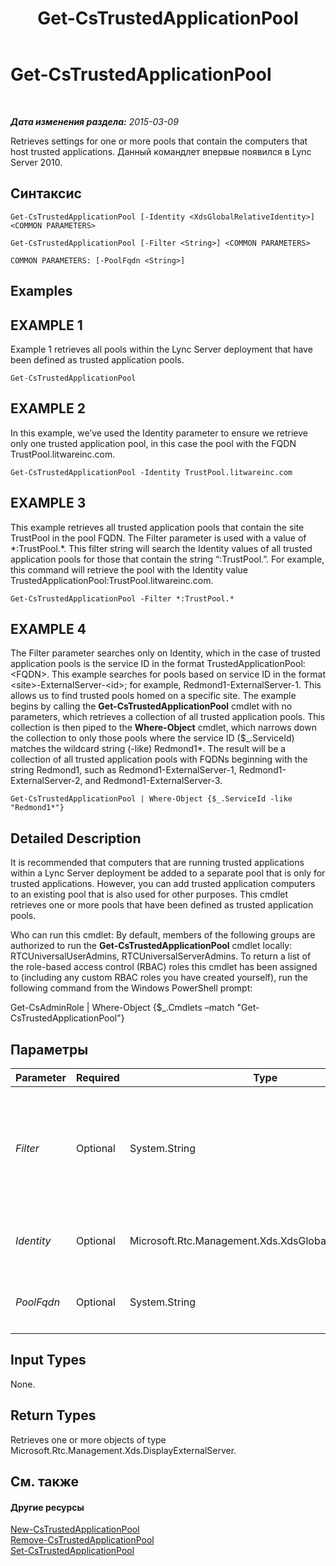 ﻿---
title: Get-CsTrustedApplicationPool
TOCTitle: Get-CsTrustedApplicationPool
ms:assetid: f8dc4ad7-fc32-482b-a1cb-5ba106df3344
ms:mtpsurl: https://technet.microsoft.com/ru-ru/library/Gg413055(v=OCS.15)
ms:contentKeyID: 49311723
ms.date: 05/19/2016
mtps_version: v=OCS.15
ms.translationtype: HT
---

# Get-CsTrustedApplicationPool

 

_**Дата изменения раздела:** 2015-03-09_

Retrieves settings for one or more pools that contain the computers that host trusted applications. Данный командлет впервые появился в Lync Server 2010.

## Синтаксис

    Get-CsTrustedApplicationPool [-Identity <XdsGlobalRelativeIdentity>] <COMMON PARAMETERS>

    Get-CsTrustedApplicationPool [-Filter <String>] <COMMON PARAMETERS>

    COMMON PARAMETERS: [-PoolFqdn <String>]

## Examples

## EXAMPLE 1

Example 1 retrieves all pools within the Lync Server deployment that have been defined as trusted application pools.

    Get-CsTrustedApplicationPool

## EXAMPLE 2

In this example, we’ve used the Identity parameter to ensure we retrieve only one trusted application pool, in this case the pool with the FQDN TrustPool.litwareinc.com.

    Get-CsTrustedApplicationPool -Identity TrustPool.litwareinc.com

## EXAMPLE 3

This example retrieves all trusted application pools that contain the site TrustPool in the pool FQDN. The Filter parameter is used with a value of \*:TrustPool.\*. This filter string will search the Identity values of all trusted application pools for those that contain the string “:TrustPool.”. For example, this command will retrieve the pool with the Identity value TrustedApplicationPool:TrustPool.litwareinc.com.

    Get-CsTrustedApplicationPool -Filter *:TrustPool.*

## EXAMPLE 4

The Filter parameter searches only on Identity, which in the case of trusted application pools is the service ID in the format TrustedApplicationPool:\<FQDN\>. This example searches for pools based on service ID in the format \<site\>-ExternalServer-\<id\>; for example, Redmond1-ExternalServer-1. This allows us to find trusted pools homed on a specific site. The example begins by calling the **Get-CsTrustedApplicationPool** cmdlet with no parameters, which retrieves a collection of all trusted application pools. This collection is then piped to the **Where-Object** cmdlet, which narrows down the collection to only those pools where the service ID ($\_.ServiceId) matches the wildcard string (-like) Redmond1\*. The result will be a collection of all trusted application pools with FQDNs beginning with the string Redmond1, such as Redmond1-ExternalServer-1, Redmond1-ExternalServer-2, and Redmond1-ExternalServer-3.

    Get-CsTrustedApplicationPool | Where-Object {$_.ServiceId -like "Redmond1*"}

## Detailed Description

It is recommended that computers that are running trusted applications within a Lync Server deployment be added to a separate pool that is only for trusted applications. However, you can add trusted application computers to an existing pool that is also used for other purposes. This cmdlet retrieves one or more pools that have been defined as trusted application pools.

Who can run this cmdlet: By default, members of the following groups are authorized to run the **Get-CsTrustedApplicationPool** cmdlet locally: RTCUniversalUserAdmins, RTCUniversalServerAdmins. To return a list of the role-based access control (RBAC) roles this cmdlet has been assigned to (including any custom RBAC roles you have created yourself), run the following command from the Windows PowerShell prompt:

Get-CsAdminRole | Where-Object {$\_.Cmdlets –match "Get-CsTrustedApplicationPool"}

## Параметры


<table>
<colgroup>
<col style="width: 25%" />
<col style="width: 25%" />
<col style="width: 25%" />
<col style="width: 25%" />
</colgroup>
<thead>
<tr class="header">
<th>Parameter</th>
<th>Required</th>
<th>Type</th>
<th>Description</th>
</tr>
</thead>
<tbody>
<tr class="odd">
<td><p><em>Filter</em></p></td>
<td><p>Optional</p></td>
<td><p>System.String</p></td>
<td><p>A string containing one or more wildcard characters that is used to search for a pool with an Identity that matches the wildcard string. For example, specifying the string *Redmond* would retrieve all trusted application pools with identities containing the string Redmond, such as TrustedApplicationPool:Redmond.litwareinc.com.</p></td>
</tr>
<tr class="even">
<td><p><em>Identity</em></p></td>
<td><p>Optional</p></td>
<td><p>Microsoft.Rtc.Management.Xds.XdsGlobalRelativeIdentity</p></td>
<td><p>The fully qualified domain name (FQDN) or service ID of the pool for which you want to retrieve settings.</p></td>
</tr>
<tr class="odd">
<td><p><em>PoolFqdn</em></p></td>
<td><p>Optional</p></td>
<td><p>System.String</p></td>
<td><p>The FQDN of the pool you want to retrieve. This behaves the same as the Identity parameter, except that Identity also accepts a service ID.</p></td>
</tr>
</tbody>
</table>


## Input Types

None.

## Return Types

Retrieves one or more objects of type Microsoft.Rtc.Management.Xds.DisplayExternalServer.

## См. также

#### Другие ресурсы

[New-CsTrustedApplicationPool](new-cstrustedapplicationpool.md)  
[Remove-CsTrustedApplicationPool](remove-cstrustedapplicationpool.md)  
[Set-CsTrustedApplicationPool](set-cstrustedapplicationpool.md)

